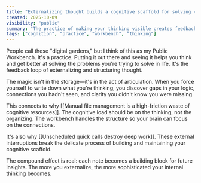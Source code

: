 ```yaml
---
title: "Externalizing thought builds a cognitive scaffold for solving complex problems"
created: 2025-10-09
visibility: "public"
summary: "The practice of making your thinking visible creates feedback loops that enhance problem-solving capacity"
tags: ["cognition", "practice", "workbench", "thinking"]
---
```


People call these "digital gardens," but I think of this as my Public Workbench. It's a practice. Putting it out there and seeing it helps you think and get better at solving the problems you're trying to solve in life. It's the feedback loop of externalizing and structuring thought.

The magic isn't in the storage—it's in the act of articulation. When you force yourself to write down what you're thinking, you discover gaps in your logic, connections you hadn't seen, and clarity you didn't know you were missing.

This connects to why [[Manual file management is a high-friction waste of cognitive resources]]. The cognitive load should be on the thinking, not the organizing. The workbench handles the structure so your brain can focus on the connections.

It's also why [[Unscheduled quick calls destroy deep work]]. These external interruptions break the delicate process of building and maintaining your cognitive scaffold.

The compound effect is real: each note becomes a building block for future insights. The more you externalize, the more sophisticated your internal thinking becomes.

